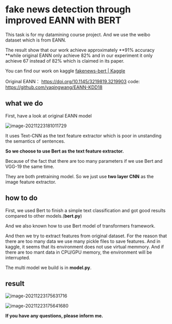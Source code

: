 # fake news detection through improved EANN with BERT

This task is for my datamining course project. And we use the weibo dataset which is from EANN. 

The result show that our work achieve approximately **91% accuracy **while  original EANN only achieve 82% and in our experiment it only achieve 67 instead of 82% which is claimed in its paper.

You can find our work on kaggle [fakenews-bert | Kaggle](https://www.kaggle.com/hjhsdsdww/fakenews-bert)

Original EANN： https://doi.org/10.1145/3219819.3219903   code: https://github.com/yaqingwang/EANN-KDD18

## what we do 

First, have a look at original EANN model

![image-20211223181011729](https://img2020.cnblogs.com/blog/2348945/202112/2348945-20211223181014822-964823199.png)

It uses Text-CNN as the text feature extractor which is poor in unstanding the semantics of sentences. 

**So we choose to use Bert as the text feature extractor.** 

Because of the fact that there are too many parameters if we use Bert and VGG-19 the same time.

They are both pretraining model. So we just use **two layer CNN** as the image feature extractor.

## how to do 

First, we used Bert to finish a  simple text classification and got  good results compared to other models.(**bert.py**)

And we also known how to use Bert model of transformers framework.

And then we try to extract features from original dataset. For the reason that there are too many data we use many pickle files to save features. And in kaggle, it seems that its environment does not use virtual memmory. And if there are too mant data in CPU/GPU memory, the environment will be interrupted.

The multi model we build is in **model.py**.

## result 

![image-20211223175631716](https://img2020.cnblogs.com/blog/2348945/202112/2348945-20211223175634510-1965998019.png)

![image-20211223175641680](https://img2020.cnblogs.com/blog/2348945/202112/2348945-20211223175642401-686724275.png)



**If you have any questions, please inform me.** 

